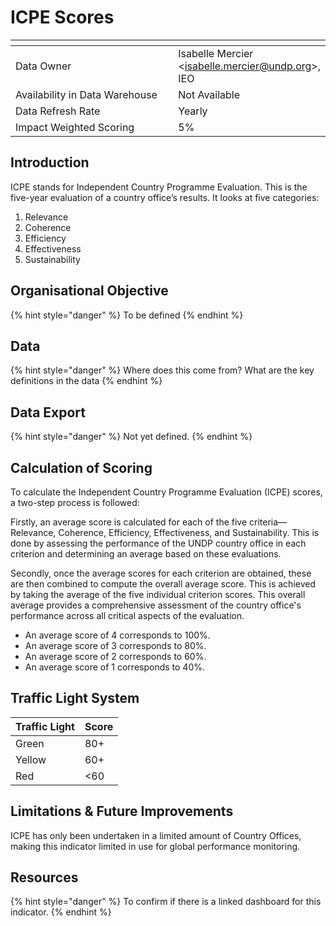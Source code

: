 # ICPE Scores

<table data-header-hidden><thead><tr><th width="290"></th><th></th></tr></thead><tbody><tr><td>Data Owner</td><td>Isabelle Mercier &#x3C;<a href="mailto:isabelle.mercier@undp.org">isabelle.mercier@undp.org</a>>, IEO</td></tr><tr><td>Availability in Data Warehouse</td><td>Not Available</td></tr><tr><td>Data Refresh Rate</td><td>Yearly</td></tr><tr><td>Impact Weighted Scoring</td><td>5%</td></tr></tbody></table>

## Introduction

ICPE stands for Independent Country Programme Evaluation. This is the five-year evaluation of a country office’s results. It looks at five categories:

1. Relevance
2. Coherence
3. Efficiency
4. Effectiveness
5. Sustainability

## Organisational Objective

{% hint style="danger" %}
To be defined
{% endhint %}

## Data

{% hint style="danger" %}
Where does this come from? What are the key definitions in the data
{% endhint %}

## Data Export

{% hint style="danger" %}
Not yet defined.&#x20;
{% endhint %}

## Calculation of Scoring

To calculate the Independent Country Programme Evaluation (ICPE) scores, a two-step process is followed:

Firstly, an average score is calculated for each of the five criteria—Relevance, Coherence, Efficiency, Effectiveness, and Sustainability. This is done by assessing the performance of the UNDP country office in each criterion and determining an average based on these evaluations.

Secondly, once the average scores for each criterion are obtained, these are then combined to compute the overall average score. This is achieved by taking the average of the five individual criterion scores. This overall average provides a comprehensive assessment of the country office's performance across all critical aspects of the evaluation.

* An average score of 4 corresponds to 100%.
* An average score of 3 corresponds to 80%.
* An average score of 2 corresponds to 60%.
* An average score of 1 corresponds to 40%.

## **Traffic Light System**

| Traffic Light | Score |
| ------------- | ----- |
| Green         | 80+   |
| Yellow        | 60+   |
| Red           | <60   |

## **Limitations & Future Improvements**

ICPE has only been undertaken in a limited amount of Country Offices, making this indicator limited in use for global performance monitoring.&#x20;

## Resources

{% hint style="danger" %}
To confirm if there is a linked dashboard for this indicator.&#x20;
{% endhint %}

